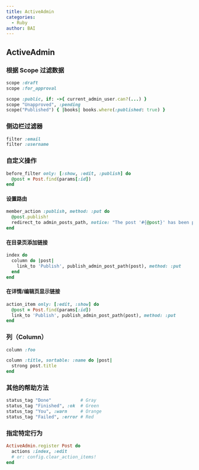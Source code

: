```yaml
---
title: ActiveAdmin
categories:
  - Ruby
author: BAI
---
```


## ActiveAdmin

### 根据 Scope 过滤数据

```ruby
scope :draft
scope :for_approval
```

```ruby
scope :public, if: ->{ current_admin_user.can?(...) }
scope "Unapproved", :pending
scope("Published") { |books| books.where(:published: true) }
```

### 侧边栏过滤器

```ruby
filter :email
filter :username
```

### 自定义操作

```ruby
before_filter only: [:show, :edit, :publish] do
  @post = Post.find(params[:id])
end
```

#### 设置路由

```ruby
member_action :publish, method: :put do
  @post.publish!
  redirect_to admin_posts_path, notice: "The post '#{@post}' has been published!"
end
```

#### 在目录页添加链接

```ruby
index do
  column do |post|
    link_to 'Publish', publish_admin_post_path(post), method: :put
  end
end
```

#### 在详情/编辑页显示链接

```ruby
action_item only: [:edit, :show] do
  @post = Post.find(params[:id])
  link_to 'Publish', publish_admin_post_path(post), method: :put
end
```

### 列（Column）

```ruby
column :foo
```

```ruby
column :title, sortable: :name do |post|
  strong post.title
end
```

### 其他的帮助方法

```ruby
status_tag "Done"           # Gray
status_tag "Finished", :ok  # Green
status_tag "You", :warn     # Orange
status_tag "Failed", :error # Red
```

### 指定特定行为

```ruby
ActiveAdmin.register Post do
  actions :index, :edit
  # or: config.clear_action_items!
end
```
